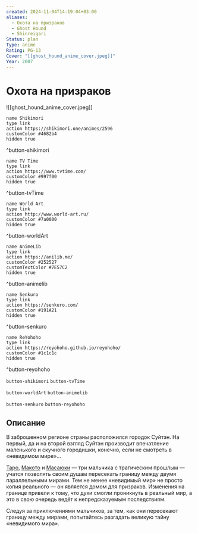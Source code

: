 ```yaml
---
created: 2024-11-04T14:19:04+03:00
aliases:
  - Охота на призраков
  - Ghost Hound
  - Shinreigari
Status: plan
Type: anime
Rating: PG-13
Cover: "[[ghost_hound_anime_cover.jpeg]]"
Year: 2007
---
```


# Охота на призраков

![[ghost_hound_anime_cover.jpeg]]

```button
name Shikimori
type link
action https://shikimori.one/animes/2596
customColor #4682b4
hidden true
```
^button-shikimori

```button
name TV Time
type link
action https://www.tvtime.com/
customColor #997f00
hidden true
```
^button-tvTime

```button
name World Art
type link
action http://www.world-art.ru/
customColor #7a0000
hidden true
```
^button-worldArt

```button
name AnimeLib
type link
action https://anilib.me/
customColor #252527
customTextColor #7E57C2
hidden true
```
^button-animelib

```button
name Senkuro
type link
action https://senkuro.com/
customColor #191A21
hidden true
```
^button-senkuro

```button
name ReYohoho
type link
action https://reyohoho.github.io/reyohoho/
customColor #1c1c1c
hidden true
```
^button-reyohoho

`button-shikimori` `button-tvTime`

`button-worldArt` `button-animelib`

`button-senkuro` `button-reyohoho`

## Описание

В заброшенном регионе страны расположился городок Суйтэн. На первый, да и на второй взгляд Суйтэн производит впечатление маленького и скучного городишки, конечно, если не смотреть в «невидимом мире»...

[Таро](https://shikimori.one/characters/5789-tarou-komori), [Макото](https://shikimori.one/characters/5791-makoto-oogami) и [Масаюки](https://shikimori.one/characters/5792-masayuki-nakajima) — три мальчика с трагическим прошлым — учатся позволять своим душам пересекать границу между двумя параллельными мирами. Тем не менее «невидимый мир» не просто копия реального — он является домом для призраков. Изменения на границе привели к тому, что духи смогли проникнуть в реальный мир, а это в свою очередь ведёт к непредсказуемым последствиям.

Следуя за приключениями мальчиков, за тем, как они пересекают границу между мирами, попытайтесь разгадать великую тайну «невидимого мира».
